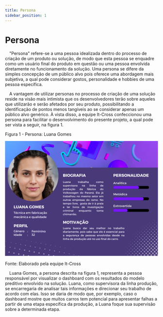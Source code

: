 ```yaml
---
title: Persona
sidebar_position: 1
---
```


# Persona

&emsp;"Persona" refere-se a uma pessoa idealizada dentro do processo de criação de um produto ou solução, de modo que esta pessoa se enquadre como um usuário final do produto em questão ou uma pessoa envolvida diretamente no funcionamento da solução. Uma persona se difere da simples concepção de um público alvo pois oferece uma abordagem mais subjetiva, a qual pode considerar gostos, personalidade e hobbies de uma pessoa específica.

&emsp;A vantagem de utilizar personas no processo de criação de uma solução reside na visão mais intimista que os desenvolvedores terão sobre aqueles que utilizarão e serão afetados por seu produto, possibilitando a identificação de pontos menos tangíveis ao se considerar apenas um público alvo genérico. À vista disso, a equipe It-Cross confeccionou uma persona para facilitar o desenvolvimento do presente projeto, a qual pode ser vista a seguir, na figura 1.

<p style={{textAlign: 'center'}}>Figura 1 - Persona: Luana Gomes</p>

![](../../../../static/img/sprint-1/persona.png)

<p style={{textAlign: 'center'}}>Fonte: Elaborado pela equipe It-Cross</p>

&emsp;Luana Gomes, a persona descrita na figura 1, representa a pessoa responsável por visualizar o dashboard com os resultados do modelo preditivo envolvido na solução. Luana, como supervisora da linha produção, se encarregaria de analisar tais informações e direcionar seu trabalho de acordo com elas. Isso se daria de modo que, por exemplo, caso o dashboard mostre que muitos carros tem potencial para apresentar falhas a partir de uma etapa específica da produção, a Luana foque sua supervisão sobre a determinada etapa.